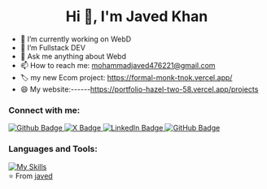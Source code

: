  <h1 align="center">Hi 👋, I'm Javed Khan</h1>

- 🔭 I’m currently working on WebD
- 🌱 I’m  Fullstack DEV
- 💬 Ask me anything about Webd 
- 📫 How to reach me: mohammadjaved476221@gmail.com
- 🏷️  my new Ecom project: https://formal-monk-tnok.vercel.app/ 
- 😄 My website:------https://portfolio-hazel-two-58.vercel.app/projects 

  
### Connect with me:
<div id="badges">
  <a href="https://github.com/javedkhan07">
    <img src="https://img.shields.io/badge/Github-white?style=for-the-badge&logo=Github&logoColor=black" alt="Github Badge"/>
  </a>
 <a href="https://x.com/javed_kh4n" target="_blank">
    <img src="https://img.shields.io/badge/X-000000?style=for-the-badge&logo=x&logoColor=white" alt="X Badge"/>
  </a>
<a href="https://www.linkedin.com/in/javed-khan07" target="_blank">
    <img src="https://img.shields.io/badge/LinkedIn-0A66C2?style=for-the-badge&logo=linkedin&logoColor=white" alt="LinkedIn Badge"/>
  </a>
  <a href="https://github.com/javedkhan07" target="_blank">
    <img src="https://img.shields.io/badge/GitHub-181717?style=for-the-badge&logo=github&logoColor=white" alt="GitHub Badge"/>
  </a>
</div>

### Languages and Tools:

[![My Skills](https://skillicons.dev/icons?i=html,css,js,react,tailwind,nextjs,nodejs,npm,figma,vscode,git,docker,jenkins,aws&perline=4)](https://skillicons.dev)
<br>
⭐️ From [javed](https://github.com/javedkhan07)
